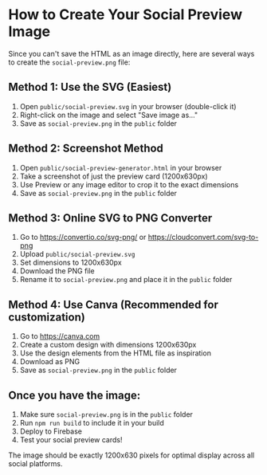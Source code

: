 # How to Create Your Social Preview Image

Since you can't save the HTML as an image directly, here are several ways to create the `social-preview.png` file:

## Method 1: Use the SVG (Easiest)

1. Open `public/social-preview.svg` in your browser (double-click it)
2. Right-click on the image and select "Save image as..."
3. Save as `social-preview.png` in the `public` folder

## Method 2: Screenshot Method

1. Open `public/social-preview-generator.html` in your browser
2. Take a screenshot of just the preview card (1200x630px)
3. Use Preview or any image editor to crop it to the exact dimensions
4. Save as `social-preview.png` in the `public` folder

## Method 3: Online SVG to PNG Converter

1. Go to https://convertio.co/svg-png/ or https://cloudconvert.com/svg-to-png
2. Upload `public/social-preview.svg`
3. Set dimensions to 1200x630px
4. Download the PNG file
5. Rename it to `social-preview.png` and place it in the `public` folder

## Method 4: Use Canva (Recommended for customization)

1. Go to https://canva.com
2. Create a custom design with dimensions 1200x630px
3. Use the design elements from the HTML file as inspiration
4. Download as PNG
5. Save as `social-preview.png` in the `public` folder

## Once you have the image:

1. Make sure `social-preview.png` is in the `public` folder
2. Run `npm run build` to include it in your build
3. Deploy to Firebase
4. Test your social preview cards!

The image should be exactly 1200x630 pixels for optimal display across all social platforms.
